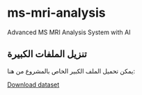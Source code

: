# ms-mri-analysis
Advanced MS MRI Analysis System with AI
## تنزيل الملفات الكبيرة

يمكن تحميل الملف الكبير الخاص بالمشروع من هنا:

[Download dataset](https://drive.google.com/uc?export=download&id=1CgugA_Ti0prkQH3j7NL_pEmXjZx-FfdB)
